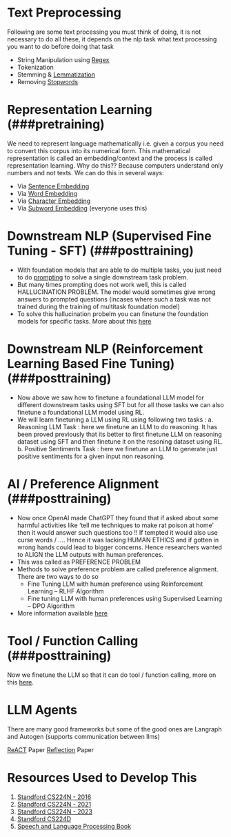# Text Preprocessing
Following are some text processing you must think of doing, it is not necessary to do all these, it depends on the nlp task what text processing you want to do before doing that task
- String Manipulation using [Regex](https://www.rexegg.com/regex-quickstart.html)
- Tokenization
- Stemming & [Lemmatization](https://github.com/khetansarvesh/NLP/blob/main/Preprocessing/Stemming_Lemmetization.ipynb)
- Removing [Stopwords](https://github.com/khetansarvesh/NLP/blob/main/Preprocessing/Stopwords.ipynb)











# Representation Learning (###pretraining)
We need to represent language mathematically i.e. given a corpus you need to convert this corpus into its numerical form. This mathematical representation is called an embedding/context and the process is called representation learning. Why do this?? Because computers understand only numbers and not texts. We can do this in several ways:
- Via [Sentence Embedding](https://github.com/khetansarvesh/NLP/tree/main/Representation-Learning/Sentence-RL)
- Via [Word Embedding](https://github.com/khetansarvesh/NLP/tree/main/Representation-Learning/Word-RL)
- Via [Character Embedding](https://github.com/khetansarvesh/NLP/tree/main/Representation-Learning/Char-RL)
- Via [Subword Embedding](https://github.com/khetansarvesh/NLP/tree/main/Representation-Learning/SubWord-RL) (everyone uses this)









# Downstream NLP (Supervised Fine Tuning - SFT) (###posttraining)
- With foundation models that are able to do multiple tasks, you just need to do [prompting](https://www.promptingguide.ai/) to solve a single downstream task problem.
- But many times prompting does not work well, this is called HALLUCINATION PROBLEM. The model would sometimes give wrong answers to prompted questions (incases where such a task was not trained during the training of multitask foundation model)
- To solve this hallucination probelm you can finetune the foundation models for specific tasks. More about this [here](https://github.com/khetansarvesh/NLP/tree/main/unitask_downstream_nlp)






# Downstream NLP (Reinforcement Learning Based Fine Tuning) (###posttraining)
- Now above we saw how to finetune a foundational LLM model for different downstream tasks using SFT but for all those tasks we can also finetune a foundational LLM model using RL.
- We will learn finetuning a LLM using RL using following two tasks : 
  a. Reasoning LLM Task :  here we finetune an LLM to do reasoning. It has been proved previously that its better to first finetune LLM on reasoning dataset using SFT and then finetune it on the resoning dataset using RL.
  b. Positive Sentiments Task : here we finetune an LLM to generate just positive sentiments for a given input non reasoning. 



# AI / Preference Alignment (###posttraining)
- Now once OpenAI made ChatGPT they found that if asked about some harmful activities like ‘tell me techniques to make rat poison at home’ then it would answer such questions too !! If tempted it would also use curse words / …. Hence it was lacking HUMAN ETHICS and if gotten in wrong hands could lead to bigger concerns. Hence researchers wanted to ALIGN the LLM outputs with human preferences.
- This was called as PREFERENCE PROBLEM
- Methods to solve preference problem are called preference alignment. There are two ways to do so
  - Fine Tuning LLM with human preference using Reinforcement Learning – RLHF Algorithm
  - Fine tuning LLM with human preferences using Supervised Learning – DPO Algorithm
- More information available [here](https://khetansarvesh.medium.com/preference-alignment-0b67777fa7af)






# Tool / Function Calling (###posttraining)
Now we finetune the LLM so that it can do tool / function calling, more on this [here](https://huggingface.co/learn/agents-course/en/bonus-unit1/introduction).

# LLM Agents
There are many good frameworks but some of the good ones are Langraph and Autogen (supports communication between llms)


[ReACT](https://arxiv.org/pdf/2210.03629) Paper
[Reflection](https://proceedings.neurips.cc/paper_files/paper/2023/file/1b44b878bb782e6954cd888628510e90-Paper-Conference.pdf) Paper







# Resources Used to Develop This
1. [Standford CS224N - 2016](https://www.youtube.com/playlist?list=PLoROMvodv4rOhcuXMZkNm7j3fVwBBY42z)
2. [Standford CS224N - 2021](https://www.youtube.com/watch?v=rmVRLeJRkl4&list=PLoROMvodv4rMFqRtEuo6SGjY4XbRIVRd4)
3. [Standford CS224N - 2023](https://www.youtube.com/watch?v=LWMzyfvuehA&list=PL613dYIGMXoZ0Wl6tj8VvHaFUTAWE8fbW)
4. [Standford CS224D](https://www.youtube.com/playlist?list=PLlJy-eBtNFt4CSVWYqscHDdP58M3zFHIG)
5. [Speech and Language Processing Book](https://web.stanford.edu/~jurafsky/slp3/)
